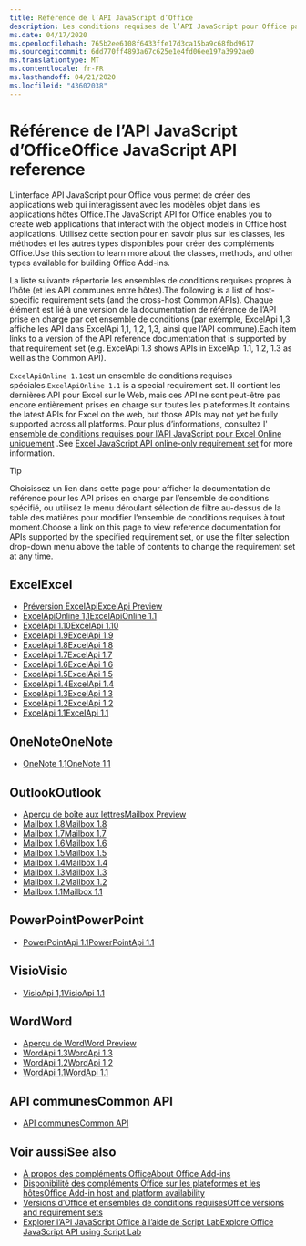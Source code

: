 ```yaml
---
title: Référence de l’API JavaScript d’Office
description: Les conditions requises de l’API JavaScript pour Office par hôte.
ms.date: 04/17/2020
ms.openlocfilehash: 765b2ee6108f6433ffe17d3ca15ba9c68fbd9617
ms.sourcegitcommit: 6dd770ff4893a67c625e1e4fd06ee197a3992ae0
ms.translationtype: MT
ms.contentlocale: fr-FR
ms.lasthandoff: 04/21/2020
ms.locfileid: "43602038"
---
```

# <a name="office-javascript-api-reference"></a><span data-ttu-id="6ea59-103">Référence de l’API JavaScript d’Office</span><span class="sxs-lookup"><span data-stu-id="6ea59-103">Office JavaScript API reference</span></span>

<span data-ttu-id="6ea59-104">L’interface API JavaScript pour Office vous permet de créer des applications web qui interagissent avec les modèles objet dans les applications hôtes Office.</span><span class="sxs-lookup"><span data-stu-id="6ea59-104">The JavaScript API for Office enables you to create web applications that interact with the object models in Office host applications.</span></span> <span data-ttu-id="6ea59-105">Utilisez cette section pour en savoir plus sur les classes, les méthodes et les autres types disponibles pour créer des compléments Office.</span><span class="sxs-lookup"><span data-stu-id="6ea59-105">Use this section to learn more about the classes, methods, and other types available for building Office Add-ins.</span></span>

<span data-ttu-id="6ea59-106">La liste suivante répertorie les ensembles de conditions requises propres à l’hôte (et les API communes entre hôtes).</span><span class="sxs-lookup"><span data-stu-id="6ea59-106">The following is a list of host-specific requirement sets (and the cross-host Common APIs).</span></span> <span data-ttu-id="6ea59-107">Chaque élément est lié à une version de la documentation de référence de l’API prise en charge par cet ensemble de conditions (par exemple, ExcelApi 1,3 affiche les API dans ExcelApi 1,1, 1,2, 1,3, ainsi que l’API commune).</span><span class="sxs-lookup"><span data-stu-id="6ea59-107">Each item links to a version of the API reference documentation that is supported by that requirement set (e.g. ExcelApi 1.3 shows APIs in ExcelApi 1.1, 1.2, 1.3 as well as the Common API).</span></span>

<span data-ttu-id="6ea59-108">`ExcelApiOnline 1.1`est un ensemble de conditions requises spéciales.</span><span class="sxs-lookup"><span data-stu-id="6ea59-108">`ExcelApiOnline 1.1` is a special requirement set.</span></span> <span data-ttu-id="6ea59-109">Il contient les dernières API pour Excel sur le Web, mais ces API ne sont peut-être pas encore entièrement prises en charge sur toutes les plateformes.</span><span class="sxs-lookup"><span data-stu-id="6ea59-109">It contains the latest APIs for Excel on the web, but those APIs may not yet be fully supported across all platforms.</span></span> <span data-ttu-id="6ea59-110">Pour plus d’informations, consultez l' [ensemble de conditions requises pour l’API JavaScript pour Excel Online uniquement](/office/dev/add-ins/reference/requirement-sets/excel-api-online-requirement-set) .</span><span class="sxs-lookup"><span data-stu-id="6ea59-110">See [Excel JavaScript API online-only requirement set](/office/dev/add-ins/reference/requirement-sets/excel-api-online-requirement-set) for more information.</span></span>

> [!TIP]
> <span data-ttu-id="6ea59-111">Choisissez un lien dans cette page pour afficher la documentation de référence pour les API prises en charge par l’ensemble de conditions spécifié, ou utilisez le menu déroulant sélection de filtre au-dessus de la table des matières pour modifier l’ensemble de conditions requises à tout moment.</span><span class="sxs-lookup"><span data-stu-id="6ea59-111">Choose a link on this page to view reference documentation for APIs supported by the specified requirement set, or use the filter selection drop-down menu above the table of contents to change the requirement set at any time.</span></span>

## <a name="excel"></a><span data-ttu-id="6ea59-112">Excel</span><span class="sxs-lookup"><span data-stu-id="6ea59-112">Excel</span></span>

- [<span data-ttu-id="6ea59-113">Préversion ExcelApi</span><span class="sxs-lookup"><span data-stu-id="6ea59-113">ExcelApi Preview</span></span>](/javascript/api/excel?view=excel-js-preview)
- [<span data-ttu-id="6ea59-114">ExcelApiOnline 1,1</span><span class="sxs-lookup"><span data-stu-id="6ea59-114">ExcelApiOnline 1.1</span></span>](/javascript/api/excel?view=excel-js-online)
- [<span data-ttu-id="6ea59-115">ExcelApi 1.10</span><span class="sxs-lookup"><span data-stu-id="6ea59-115">ExcelApi 1.10</span></span>](/javascript/api/excel?view=excel-js-1.10)
- [<span data-ttu-id="6ea59-116">ExcelApi 1.9</span><span class="sxs-lookup"><span data-stu-id="6ea59-116">ExcelApi 1.9</span></span>](/javascript/api/excel?view=excel-js-1.9)
- [<span data-ttu-id="6ea59-117">ExcelApi 1.8</span><span class="sxs-lookup"><span data-stu-id="6ea59-117">ExcelApi 1.8</span></span>](/javascript/api/excel?view=excel-js-1.8)
- [<span data-ttu-id="6ea59-118">ExcelApi 1.7</span><span class="sxs-lookup"><span data-stu-id="6ea59-118">ExcelApi 1.7</span></span>](/javascript/api/excel?view=excel-js-1.7)
- [<span data-ttu-id="6ea59-119">ExcelApi 1.6</span><span class="sxs-lookup"><span data-stu-id="6ea59-119">ExcelApi 1.6</span></span>](/javascript/api/excel?view=excel-js-1.6)
- [<span data-ttu-id="6ea59-120">ExcelApi 1.5</span><span class="sxs-lookup"><span data-stu-id="6ea59-120">ExcelApi 1.5</span></span>](/javascript/api/excel?view=excel-js-1.5)
- [<span data-ttu-id="6ea59-121">ExcelApi 1.4</span><span class="sxs-lookup"><span data-stu-id="6ea59-121">ExcelApi 1.4</span></span>](/javascript/api/excel?view=excel-js-1.4)
- [<span data-ttu-id="6ea59-122">ExcelApi 1.3</span><span class="sxs-lookup"><span data-stu-id="6ea59-122">ExcelApi 1.3</span></span>](/javascript/api/excel?view=excel-js-1.3)
- [<span data-ttu-id="6ea59-123">ExcelApi 1.2</span><span class="sxs-lookup"><span data-stu-id="6ea59-123">ExcelApi 1.2</span></span>](/javascript/api/excel?view=excel-js-1.2)
- [<span data-ttu-id="6ea59-124">ExcelApi 1.1</span><span class="sxs-lookup"><span data-stu-id="6ea59-124">ExcelApi 1.1</span></span>](/javascript/api/excel?view=excel-js-1.1)

## <a name="onenote"></a><span data-ttu-id="6ea59-125">OneNote</span><span class="sxs-lookup"><span data-stu-id="6ea59-125">OneNote</span></span>

- [<span data-ttu-id="6ea59-126">OneNote 1,1</span><span class="sxs-lookup"><span data-stu-id="6ea59-126">OneNote 1.1</span></span>](/javascript/api/onenote?view=onenote-js-1.1)

## <a name="outlook"></a><span data-ttu-id="6ea59-127">Outlook</span><span class="sxs-lookup"><span data-stu-id="6ea59-127">Outlook</span></span>

- [<span data-ttu-id="6ea59-128">Aperçu de boîte aux lettres</span><span class="sxs-lookup"><span data-stu-id="6ea59-128">Mailbox Preview</span></span>](/javascript/api/outlook?view=outlook-js-preview)
- [<span data-ttu-id="6ea59-129">Mailbox 1.8</span><span class="sxs-lookup"><span data-stu-id="6ea59-129">Mailbox 1.8</span></span>](/javascript/api/outlook?view=outlook-js-1.8)
- [<span data-ttu-id="6ea59-130">Mailbox 1.7</span><span class="sxs-lookup"><span data-stu-id="6ea59-130">Mailbox 1.7</span></span>](/javascript/api/outlook?view=outlook-js-1.7)
- [<span data-ttu-id="6ea59-131">Mailbox 1.6</span><span class="sxs-lookup"><span data-stu-id="6ea59-131">Mailbox 1.6</span></span>](/javascript/api/outlook?view=outlook-js-1.6)
- [<span data-ttu-id="6ea59-132">Mailbox 1.5</span><span class="sxs-lookup"><span data-stu-id="6ea59-132">Mailbox 1.5</span></span>](/javascript/api/outlook?view=outlook-js-1.5)
- [<span data-ttu-id="6ea59-133">Mailbox 1.4</span><span class="sxs-lookup"><span data-stu-id="6ea59-133">Mailbox 1.4</span></span>](/javascript/api/outlook?view=outlook-js-1.4)
- [<span data-ttu-id="6ea59-134">Mailbox 1.3</span><span class="sxs-lookup"><span data-stu-id="6ea59-134">Mailbox 1.3</span></span>](/javascript/api/outlook?view=outlook-js-1.3)
- [<span data-ttu-id="6ea59-135">Mailbox 1.2</span><span class="sxs-lookup"><span data-stu-id="6ea59-135">Mailbox 1.2</span></span>](/javascript/api/outlook?view=outlook-js-1.2)
- [<span data-ttu-id="6ea59-136">Mailbox 1.1</span><span class="sxs-lookup"><span data-stu-id="6ea59-136">Mailbox 1.1</span></span>](/javascript/api/outlook?view=outlook-js-1.1)

## <a name="powerpoint"></a><span data-ttu-id="6ea59-137">PowerPoint</span><span class="sxs-lookup"><span data-stu-id="6ea59-137">PowerPoint</span></span>

- [<span data-ttu-id="6ea59-138">PowerPointApi 1.1</span><span class="sxs-lookup"><span data-stu-id="6ea59-138">PowerPointApi 1.1</span></span>](/javascript/api/powerpoint?view=powerpoint-js-1.1)

## <a name="visio"></a><span data-ttu-id="6ea59-139">Visio</span><span class="sxs-lookup"><span data-stu-id="6ea59-139">Visio</span></span>

- [<span data-ttu-id="6ea59-140">VisioApi 1,1</span><span class="sxs-lookup"><span data-stu-id="6ea59-140">VisioApi 1.1</span></span>](/javascript/api/visio?view=visio-js-1.1)

## <a name="word"></a><span data-ttu-id="6ea59-141">Word</span><span class="sxs-lookup"><span data-stu-id="6ea59-141">Word</span></span>

- [<span data-ttu-id="6ea59-142">Aperçu de Word</span><span class="sxs-lookup"><span data-stu-id="6ea59-142">Word Preview</span></span>](/javascript/api/word?view=word-js-preview)
- [<span data-ttu-id="6ea59-143">WordApi 1.3</span><span class="sxs-lookup"><span data-stu-id="6ea59-143">WordApi 1.3</span></span>](/javascript/api/word?view=word-js-1.3)
- [<span data-ttu-id="6ea59-144">WordApi 1.2</span><span class="sxs-lookup"><span data-stu-id="6ea59-144">WordApi 1.2</span></span>](/javascript/api/word?view=word-js-1.2)
- [<span data-ttu-id="6ea59-145">WordApi 1.1</span><span class="sxs-lookup"><span data-stu-id="6ea59-145">WordApi 1.1</span></span>](/javascript/api/word?view=word-js-1.1)

## <a name="common-api"></a><span data-ttu-id="6ea59-146">API communes</span><span class="sxs-lookup"><span data-stu-id="6ea59-146">Common API</span></span>

- [<span data-ttu-id="6ea59-147">API communes</span><span class="sxs-lookup"><span data-stu-id="6ea59-147">Common API</span></span>](/javascript/api/office?view=common-js)

## <a name="see-also"></a><span data-ttu-id="6ea59-148">Voir aussi</span><span class="sxs-lookup"><span data-stu-id="6ea59-148">See also</span></span>

- [<span data-ttu-id="6ea59-149">À propos des compléments Office</span><span class="sxs-lookup"><span data-stu-id="6ea59-149">About Office Add-ins</span></span>](/office/dev/add-ins/overview)
- [<span data-ttu-id="6ea59-150">Disponibilité des compléments Office sur les plateformes et les hôtes</span><span class="sxs-lookup"><span data-stu-id="6ea59-150">Office Add-in host and platform availability</span></span>](/office/dev/add-ins/overview/office-add-in-availability)
- [<span data-ttu-id="6ea59-151">Versions d’Office et ensembles de conditions requises</span><span class="sxs-lookup"><span data-stu-id="6ea59-151">Office versions and requirement sets</span></span>](/office/dev/add-ins/develop/office-versions-and-requirement-sets)
- [<span data-ttu-id="6ea59-152">Explorer l’API JavaScript Office à l’aide de Script Lab</span><span class="sxs-lookup"><span data-stu-id="6ea59-152">Explore Office JavaScript API using Script Lab</span></span>](/office/dev/add-ins/overview/explore-with-script-lab)
